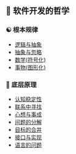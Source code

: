 
## 🌴 软件开发的哲学

### ☯️ 根本规律

- [逻辑与抽象](./software/ultimate/逻辑与抽象.md)
- [抽象与忽略](./software/ultimate/抽象与忽略.md)
- [数学(符号化)](./software/ultimate/数学(符号化).md)
- [事物(图形化)](./software/ultimate/事物(图形化).md)

### 🚀 底层原理

- [认知稳定性](./software/formula/认知稳定性.md)
- [联系中寻找](./software/formula/联系中寻找.md)
- [心想与事成](./software/formula/心想与事成.md)
- [问题的分解](./software/formula/问题的分解.md)
- [目标的合并](./software/formula/目标的合并.md)
- [接口与实现](./software/formula/接口与实现.md)
- [语言的问题](./software/formula/语言的问题.md)

<div style="height: 200px"></div>